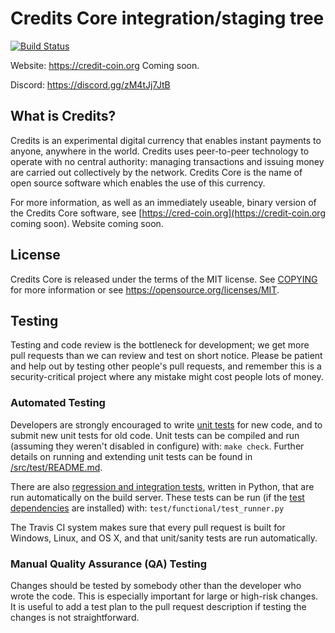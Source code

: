 Credits Core integration/staging tree
=====================================

[![Build Status](https://travis-ci.org/credits-project/credits.svg?branch=master)](https://travis-ci.org/credits-project/credits)

Website: https://credit-coin.org Coming soon.

Discord: https://discord.gg/zM4tJj7JtB

What is Credits?
----------------

Credits is an experimental digital currency that enables instant payments to
anyone, anywhere in the world. Credits uses peer-to-peer technology to operate
with no central authority: managing transactions and issuing money are carried
out collectively by the network. Credits Core is the name of open source
software which enables the use of this currency.

For more information, as well as an immediately useable, binary version of
the Credits Core software, see [https://cred-coin.org](https://credit-coin.org coming soon).
Website coming soon.

License
-------

Credits Core is released under the terms of the MIT license. See [COPYING](COPYING) for more
information or see https://opensource.org/licenses/MIT.


Testing
-------

Testing and code review is the bottleneck for development; we get more pull
requests than we can review and test on short notice. Please be patient and help out by testing
other people's pull requests, and remember this is a security-critical project where any mistake might cost people
lots of money.

### Automated Testing

Developers are strongly encouraged to write [unit tests](src/test/README.md) for new code, and to
submit new unit tests for old code. Unit tests can be compiled and run
(assuming they weren't disabled in configure) with: `make check`. Further details on running
and extending unit tests can be found in [/src/test/README.md](/src/test/README.md).

There are also [regression and integration tests](/test), written
in Python, that are run automatically on the build server.
These tests can be run (if the [test dependencies](/test) are installed) with: `test/functional/test_runner.py`

The Travis CI system makes sure that every pull request is built for Windows, Linux, and OS X, and that unit/sanity tests are run automatically.

### Manual Quality Assurance (QA) Testing

Changes should be tested by somebody other than the developer who wrote the
code. This is especially important for large or high-risk changes. It is useful
to add a test plan to the pull request description if testing the changes is
not straightforward.
